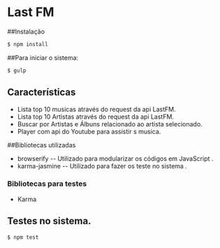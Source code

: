 

# Last FM

##Instalação

```bash
$ npm install
```

##Para iniciar o sistema:

```bash
$ gulp
```



## Características

  * Lista top 10 musicas através do  request da api  LastFM.
  * Lista top 10 Artistas através do  request da api  LastFM.
  * Buscar por Artistas e Álbuns relacionado  ao  artista selecionado.
  * Player com api do Youtube para assistir s musica.



##Bibliotecas utilizadas

  * browserify -- Utilizado para modularizar os códigos em JavaScript .
  * karma-jasmine -- Utilizado para fazer os teste no sistema .


### Bibliotecas para testes

  * Karma

## Testes no sistema.

```bash
$ npm test
```
